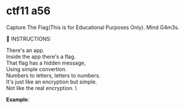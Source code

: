 
# ctf11 a56
Capture The Flag(This is for Educational Purposes Only). Mind G4m3s.

📝 INSTRUCTIONS: 

There's an app. \
Inside the app there's a flag. \
That flag has a hidden message, \
Using simple convertion. \
Numbers to letters, letters to numbers. \
It's just like an encryption but simple. \
Not like the real encryption. \

**Example**:
